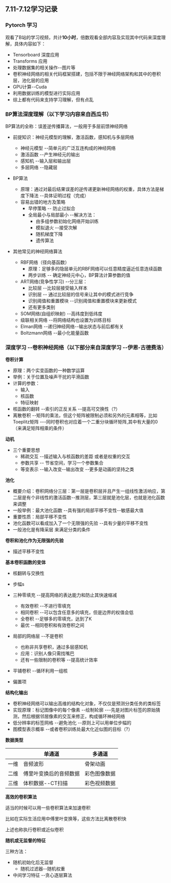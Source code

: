## 7.11-7.12学习记录

### Pytorch 学习

观看了B站的学习视频，共计**10小时**，倍数观看全部内容及实现其中代码来深度理解，具体内容如下：

+ Tensorboard 深度应用
+ Transforms 应用
+ 处理数据集的相关操作--图片等
+ 卷积神经网络的相关代码框架搭建，包括不限于神经网络架构和其中的卷积层，池化层的应用
+ GPU计算--Cuda
+ 利用数据训练的模型进行实际应用
+ 综上都有代码来支持学习理解，但有点乱

### BP算法深度理解（以下学习内容来自西瓜书）

BP算法的全称：误差逆传播算法，一般用于多层前馈神经网络

+ 前提知识：神经元模型的理解，激活函数，感知机与多层网络
  + 神经元模型 --简单元的广泛互连构成的神经网络
  + 激活函数 --产生神经元的输出
  + 感知机 --输入层和输出层
  + 多层网络 --隐藏层

+ BP算法
  + 原理：通过对最后结果误差的逆传递更新神经网络的权重，具体方法是梯度下降法 --具体证明过程（完成）
  + 容易出错的地方及策略
    + 早停策略 -- 防止过拟合
    + 全局最小与局部最小 --解决方法：
      + 由多组参数初始化网络开始训练
      + 模拟退火 --接受次解
      + 随机梯度下降
      + 遗传算法

+ 其他常见的神经网络算法
  + RBF网络（径向基函数）
    + 原理：足够多的隐层单元的RBF网络可以任意精度逼近任意连续函数
    + 两步训练 -- 确定神经元中心，BP算法计算参数的值
  + ART网络(竞争性学习) --分三层：
    + 比较层 --比较层接受输入样本
    + 识别层 -- 通过比较层的信号来让其中的模式进行竞争
    + 识别阈值和重置模块 --识别阈值和重置模块来更新模式
    + 还有更多类别
  + SOM网络(自组织映射) --高纬度到低纬度
  + 级联相关网络 --将网络结构也设置为训练目标
  + Elman网络 --递归神经网络--输出状态与前后都有关
  + Boltzmann网络 --最小化能量函数

### 深度学习 --卷积神经网络（以下部分来自深度学习 --伊恩-古德费洛）

**卷积计算**

+ 原理：两个实变函数的一种数学运算
+ 举例：关于位置及噪声干扰的平滑函数 
+ 计算的参数：
  + 输入
  + 核函数
  + 特征映射
+ 核函数的翻转 --索引的正反关系 --提高可交换性（?）
+ 离散卷积 --矩阵的乘法，但这个矩阵被限制必须和另外的元素相等，比如Toeplitz矩阵 ---同时卷积也对应着一个二重分块循环矩阵,其中有大量的0（来满足矩阵相乘的条件）

**动机**

+ 三个重要思想
  + 稀疏交互 --描述输入与核函数的差距 或者是权重的交互
  + 参数共享 -- 节省空间，学习一个参数集合
  + 等变表示 --输入改变--输出改变 --更多是动画的坚持之类

**池化**

+ 概要介绍：卷积网络分三层：第一层是卷积层并且产生一组线性激活响应，第二层是有个非线性的激活函数--推测层，第三层就是池化层，也就是池化函数来调整
+ 一般举例：最大池化函数 --具有强的局部平移不变性--敏感最大值
+ 重要性质：局部平移不变性
+ 池化函数可以看成加入了一个无限强的先验 --具有少量的平移不变性
+ 一般池化是有降采层 来满足分类的条件

**卷积和池化作为无限强的先验**

+ 描述平移不变性

**基本卷积函数的变体**

+ 核翻转与交换性
+ 步幅s
+ 三种零填充 --提高网络的表达能力和防止其快速缩减
  + 有效卷积 --不进行零填充
  + 相同卷积 --可以包含任意多的填充，但是边界的权值会低
  + 全卷积 --足够多的零填充，达到了K
  + 最优 --相同卷积和有效卷积之间

+ 局部的网络层 --不是卷积
  + 也称非共享卷积，通过多层感知机
  + 应用：识别人像只需找嘴巴
  + 还有一些限制的卷积等 --提高统计效率

+ 平铺卷积 --循环利用一组核
+ 偏置项

**结构化输出**

+ 卷积神经网络可以输出高维的结构化对象，不仅仅是预测分类任务的类标签
+ 实现原理：标记图像中的每个像素 --绘制轮廓 ---先是对图片标签的原始猜测，然后根据邻居像素的交互来修正，构成循环神经网络
+ 低分辨率的标签网格 --避免池化 --原则上可以用单位步幅的
+ 图模型表示概率 --或者卷积训练处最大化近似图的目标（?）

**数据类型**

|      | 单通道                 | 多通道       |
| :--- | ---------------------- | ------------ |
| 一维 | 音频波形               | 骨架动画     |
| 二维 | 傅里叶变换后的音频数据 | 彩色图像数据 |
| 三维 | 体积数据--CT扫描       | 彩色视频数据 |

**高效的卷积算法**

适当的时候可以用一些卷积算法来加速卷积

比如在实际生活应用中傅里叶变换等，这些方法比离散卷积快

上述也称执行卷积或近似卷积

**随机或无监督的特征**

三种方法：

+ 随机初始化后无监督
  + 随机过滤器--随机权重
+ 中间学习特征 --贪心逐层算法
